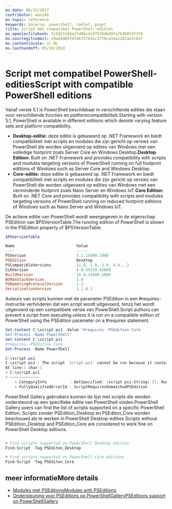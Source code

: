 ```yaml
---
ms.date: 06/12/2017
contributor: manikb
ms.topic: reference
keywords: Galerie, powershell, cmdlet, psget
title: Script met compatibel PowerShell-edities
ms.openlocfilehash: 3cb82fe56e17d0bc41d75f6db69fa7b3b0fdf3f6
ms.sourcegitcommit: e9ad4d85fd7eb72fb5bc37f6ca3ae1282ae3c6d7
ms.contentlocale: nl-NL
ms.lasthandoff: 05/10/2018
---
```

# <a name="script-with-compatible-powershell-editions"></a><span data-ttu-id="4e8a8-103">Script met compatibel PowerShell-edities</span><span class="sxs-lookup"><span data-stu-id="4e8a8-103">Script with compatible PowerShell editions</span></span>

<span data-ttu-id="4e8a8-104">Vanaf versie 5.1 is PowerShell beschikbaar in verschillende edities die staan voor verschillende functies en platformcompatibiliteit.</span><span class="sxs-lookup"><span data-stu-id="4e8a8-104">Starting with version 5.1, PowerShell is available in different editions which denote varying feature sets and platform compatibility.</span></span>

- <span data-ttu-id="4e8a8-105">**Desktop-editie:** deze editie is gebaseerd op .NET Framework en biedt compatibiliteit met scripts en modules die zijn gericht op versies van PowerShell die worden uitgevoerd op edities van Windows met een volledige footprint zoals Server Core en Windows Desktop.</span><span class="sxs-lookup"><span data-stu-id="4e8a8-105">**Desktop Edition:** Built on .NET Framework and provides compatibility with scripts and modules targeting versions of PowerShell running on full footprint editions of Windows such as Server Core and Windows Desktop.</span></span>
- <span data-ttu-id="4e8a8-106">**Core-editie:** deze editie is gebaseerd op .NET Framework en biedt compatibiliteit met scripts en modules die zijn gericht op versies van PowerShell die worden uitgevoerd op edities van Windows met een verminderde footprint zoals Nano Server en Windows IoT.</span><span class="sxs-lookup"><span data-stu-id="4e8a8-106">**Core Edition:** Built on .NET Core and provides compatibility with scripts and modules targeting versions of PowerShell running on reduced footprint editions of Windows such as Nano Server and Windows IoT.</span></span>

<span data-ttu-id="4e8a8-107">De actieve editie van PowerShell wordt weergegeven in de eigenschap PSEdition van $PSVersionTable.</span><span class="sxs-lookup"><span data-stu-id="4e8a8-107">The running edition of PowerShell is shown in the PSEdition property of $PSVersionTable.</span></span>

```powershell
$PSVersionTable

Name                           Value
----                           -----
PSVersion                      5.1.14300.1000
PSEdition                      Desktop
PSCompatibleVersions           {1.0, 2.0, 3.0, 4.0...}
CLRVersion                     4.0.30319.42000
BuildVersion                   10.0.14300.1000
WSManStackVersion              3.0
PSRemotingProtocolVersion      2.3
SerializationVersion           1.1.0.1
```

<span data-ttu-id="4e8a8-108">Auteurs van scripts kunnen met de parameter PSEdition in een #requires-instructie verhinderen dat een script wordt uitgevoerd, tenzij het wordt uitgevoerd op een compatibele versie van PowerShell.</span><span class="sxs-lookup"><span data-stu-id="4e8a8-108">Script authors can prevent a script from executing unless it is run on a compatible edition of PowerShell using the PSEdition parameter on a #requires statement.</span></span>

```powershell
Set-Content C:\script.ps1 -Value "#requires -PSEdition Core
Get-Process -Name PowerShell"
Get-Content C:\script.ps1
#requires -PSEdition Core
Get-Process -Name PowerShell

C:\script.ps1
C:\script.ps1 : The script 'script.ps1' cannot be run because it contained a "#requires" statement for PowerShell Core edition. The edition of PowerShell that is required by the script does not match the currently running PowerShell Desktop edition.
At line:1 char:1
+ C:\script.ps1
+ ~~~~~~~~~~~~~
    + CategoryInfo          : NotSpecified: (script.ps1:String) [], RuntimeException
    + FullyQualifiedErrorId : ScriptRequiresUnmatchedPSEdition
```

<span data-ttu-id="4e8a8-109">PowerShell Gallery gebruikers kunnen de lijst met scripts die worden ondersteund op een specifieke editie van PowerShell vinden.</span><span class="sxs-lookup"><span data-stu-id="4e8a8-109">PowerShell Gallery users can find the list of scripts supported on a specific PowerShell Edition.</span></span>
<span data-ttu-id="4e8a8-110">Scripts zonder PSEdition_Desktop en PSEditon_Core worden beschouwd als te werken in PowerShell Desktop-edities.</span><span class="sxs-lookup"><span data-stu-id="4e8a8-110">Scripts without PSEdition_Desktop and PSEditon_Core are considered to work fine on PowerShell Desktop editions.</span></span>

```powershell

# Find scripts supported on PowerShell Desktop edition
Find-Script -Tag PSEditon_Desktop

# Find scripts supported on PowerShell Core editions
Find-Script -Tag PSEditon_Core

```

## <a name="more-details"></a><span data-ttu-id="4e8a8-111">meer informatie</span><span class="sxs-lookup"><span data-stu-id="4e8a8-111">More details</span></span>

- [<span data-ttu-id="4e8a8-112">Modules met PSEditions</span><span class="sxs-lookup"><span data-stu-id="4e8a8-112">Modules with PSEditions</span></span>](module-psedition-support.md)
- [<span data-ttu-id="4e8a8-113">Ondersteuning voor PSEditions op PowerShellGallery</span><span class="sxs-lookup"><span data-stu-id="4e8a8-113">PSEditions support on PowerShellGallery</span></span>](../how-to/finding-items/searching-by-psedition.md)